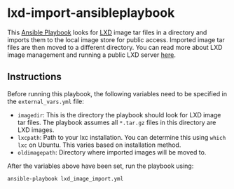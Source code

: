 # lxd-import-ansibleplaybook

This [Ansible Playbook](https://docs.ansible.com/ansible/2.7/user_guide/playbooks.html) looks for [LXD](https://linuxcontainers.org/) image tar files in a directory and imports them to the local image store for public access. Imported image tar files are then moved to a different directory. You can read more about LXD image management and running a public LXD server [here](https://stgraber.org/2016/03/30/lxd-2-0-image-management-512/).

## Instructions
Before running this playbook, the following variables need to be specified in the `external_vars.yml` file: 

* `imagedir`: This is the directory the playbook should look for LXD image tar files. The playbook assumes all `*.tar.gz` files in this directory are LXD images. 
* `lxcpath`: Path to your lxc installation. You can determine this using `which lxc` on Ubuntu. This varies based on installation method. 
* `oldimagepath`: Directory where imported images will be moved to. 

After the variables above have been set, run the playbook using: 
```
ansible-playbook lxd_image_import.yml
```
